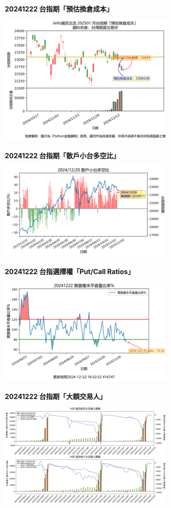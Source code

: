 ## 20241222 台指期「預估換倉成本」
![](images/txfcost.png)

## 20241222 台指期「散戶小台多空比」
![](images/bbiri.png)

## 20241222 台指選擇權「Put/Call Ratios」
![](images/pcratio.png)

## 20241222 台指期「大額交易人」
![](images/blocktrade.png)

